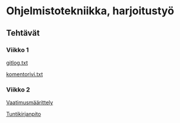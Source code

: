 # Ohjelmistotekniikka, harjoitustyö

## Tehtävät

### Viikko 1

[gitlog.txt](laskarit/viikko1/gitlog.txt)

[komentorivi.txt](laskarit/viikko1/komentorivi.txt)

### Viikko 2

[Vaatimusmäärittely](dokumentaatio/vaatimusmaarittely.md)

[Tuntikirjanpito](dokumentaatio/tuntikirjanpito.md)
